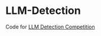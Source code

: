 # LLM-Detection
Code for [LLM Detection Competition](https://www.kaggle.com/c/llm-detect-ai-generated-text)
